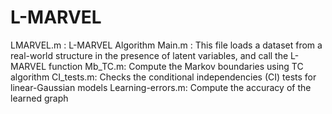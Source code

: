 # L-MARVEL
LMARVEL.m : L-MARVEL Algorithm
Main.m : This file loads a dataset from a real-world structure in the presence of latent variables, and call the L-MARVEL function
Mb_TC.m: Compute the Markov boundaries using TC algorithm
CI_tests.m: Checks the conditional independencies (CI) tests for linear-Gaussian models
Learning-errors.m: Compute the accuracy of the learned graph
